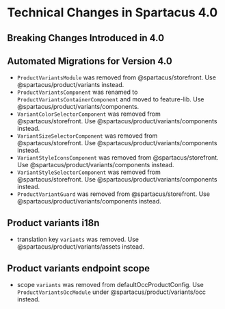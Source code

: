 # Technical Changes in Spartacus 4.0

## Breaking Changes Introduced in 4.0

## Automated Migrations for Version 4.0

- `ProductVariantsModule` was removed from @spartacus/storefront. Use @spartacus/product/variants instead.
- `ProductVariantsComponent` was renamed to `ProductVariantsContainerComponent` and moved to feature-lib. Use @spartacus/product/variants/components.
- `VariantColorSelectorComponent` was removed from @spartacus/storefront. Use @spartacus/product/variants/components instead.
- `VariantSizeSelectorComponent` was removed from @spartacus/storefront. Use @spartacus/product/variants/components instead.
- `VariantStyleIconsComponent` was removed from @spartacus/storefront. Use @spartacus/product/variants/components instead.
- `VariantStyleSelectorComponent` was removed from @spartacus/storefront. Use @spartacus/product/variants/components instead.
- `ProductVariantGuard` was removed from @spartacus/storefront. Use @spartacus/product/variants/components instead.

## Product variants i18n
- translation key `variants` was removed. Use @spartacus/product/variants/assets instead.

## Product variants endpoint scope
- scope `variants` was removed from defaultOccProductConfig. Use `ProductVariantsOccModule` under @spartacus/product/variants/occ instead.
